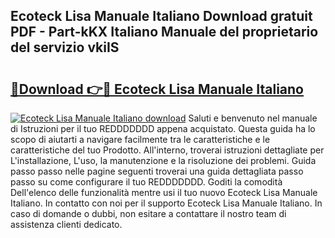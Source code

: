 ## Ecoteck Lisa Manuale Italiano Download gratuit PDF - Part-kKX Italiano Manuale del proprietario del servizio vkiIS

# <h2><a href="http://dffys8r.blite.top/?on=Ecoteck+Lisa+Manuale+Italiano">🔗Download 👉🔴 Ecoteck Lisa Manuale Italiano</a></h2>

[![Ecoteck Lisa Manuale Italiano download](https://i.imgur.com/lujVjoI.png)](http://dffys8r.blite.top/?on=Ecoteck+Lisa+Manuale+Italiano)
Saluti e benvenuto nel manuale di Istruzioni per il tuo REDDDDDDD appena acquistato. Questa guida ha lo scopo di aiutarti a navigare facilmente tra le caratteristiche e le caratteristiche del tuo Prodotto. All'interno, troverai istruzioni dettagliate per L'installazione, L'uso, la manutenzione e la risoluzione dei problemi. Guida passo passo nelle pagine seguenti troverai una guida dettagliata passo passo su come configurare il tuo REDDDDDDD. Goditi la comodità Dell'elenco delle funzionalità mentre usi il tuo nuovo Ecoteck Lisa Manuale Italiano. In contatto con noi per il supporto Ecoteck Lisa Manuale Italiano. In caso di domande o dubbi, non esitare a contattare il nostro team di assistenza clienti dedicato.
